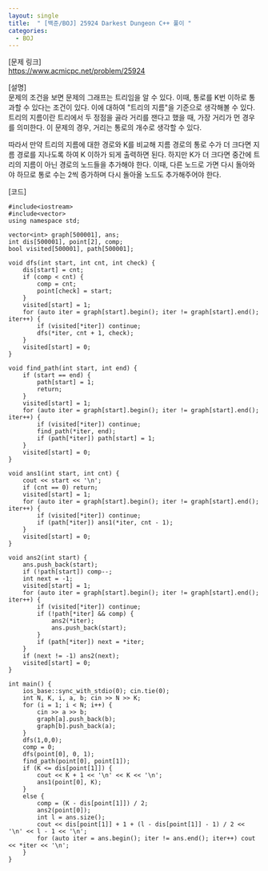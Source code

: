 ```yaml
---
layout: single
title:  " [백준/BOJ] 25924 Darkest Dungeon C++ 풀이 "
categories:
  - BOJ
---
```

[문제 링크]   
<https://www.acmicpc.net/problem/25924>

[설명]   
문제의 조건을 보면 문제의 그래프는 트리임을 알 수 있다.
이때, 통로를 K번 이하로 통과할 수 있다는 조건이 있다.
이에 대하여 "트리의 지름"을 기준으로 생각해볼 수 있다.
트리의 지름이란 트리에서 두 정점을 골라 거리를 잰다고 했을 때, 가장 거리가 먼 경우를 의미한다.
이 문제의 경우, 거리는 통로의 개수로 생각할 수 있다.   

따라서 만약 트리의 지름에 대한 경로와 K를 비교해 지름 경로의 통로 수가 더 크다면 지름 경로를 지나도록 하여 K 이하가 되게 출력하면 된다.
하지만 K가 더 크다면 중간에 트리의 지름이 아닌 경로의 노드들을 추가해야 한다.
이때, 다른 노드로 가면 다시 돌아와야 하므로 통로 수는 2씩 증가하며 다시 돌아올 노드도 추가해주어야 한다.


[코드]   
```
#include<iostream>
#include<vector>
using namespace std;

vector<int> graph[500001], ans;
int dis[500001], point[2], comp;
bool visited[500001], path[500001];

void dfs(int start, int cnt, int check) {
	dis[start] = cnt;
	if (comp < cnt) {
		comp = cnt;
		point[check] = start;
	}
	visited[start] = 1;
	for (auto iter = graph[start].begin(); iter != graph[start].end(); iter++) {
		if (visited[*iter]) continue;
		dfs(*iter, cnt + 1, check);
	}
	visited[start] = 0;
}

void find_path(int start, int end) {
	if (start == end) {
		path[start] = 1;
		return;
	}
	visited[start] = 1;
	for (auto iter = graph[start].begin(); iter != graph[start].end(); iter++) {
		if (visited[*iter]) continue;
		find_path(*iter, end);
		if (path[*iter]) path[start] = 1;
	}
	visited[start] = 0;
}

void ans1(int start, int cnt) {
	cout << start << '\n';
	if (cnt == 0) return;
	visited[start] = 1;
	for (auto iter = graph[start].begin(); iter != graph[start].end(); iter++) {
		if (visited[*iter]) continue;
		if (path[*iter]) ans1(*iter, cnt - 1);
	}
	visited[start] = 0;
}

void ans2(int start) {
	ans.push_back(start);
	if (!path[start]) comp--;
	int next = -1;
	visited[start] = 1;
	for (auto iter = graph[start].begin(); iter != graph[start].end(); iter++) {
		if (visited[*iter]) continue;
		if (!path[*iter] && comp) {
			ans2(*iter);
			ans.push_back(start);
		}
		if (path[*iter]) next = *iter;
	}
	if (next != -1) ans2(next);
	visited[start] = 0;
}

int main() {
	ios_base::sync_with_stdio(0); cin.tie(0);
	int N, K, i, a, b; cin >> N >> K;
	for (i = 1; i < N; i++) {
		cin >> a >> b;
		graph[a].push_back(b);
		graph[b].push_back(a);
	}
	dfs(1,0,0);
	comp = 0;
	dfs(point[0], 0, 1);
	find_path(point[0], point[1]);
	if (K <= dis[point[1]]) {
		cout << K + 1 << '\n' << K << '\n';
		ans1(point[0], K);
	}
	else {
		comp = (K - dis[point[1]]) / 2;
		ans2(point[0]);
		int l = ans.size();
		cout << dis[point[1]] + 1 + (l - dis[point[1]] - 1) / 2 << '\n' << l - 1 << '\n';
		for (auto iter = ans.begin(); iter != ans.end(); iter++) cout << *iter << '\n';
	}
}
```

